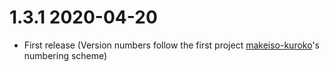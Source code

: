 # 1.3.1 2020-04-20

- First release (Version numbers follow the first project [makeiso-kuroko](https://github.com/catscarlet/makeiso-kuroko)'s numbering scheme)
